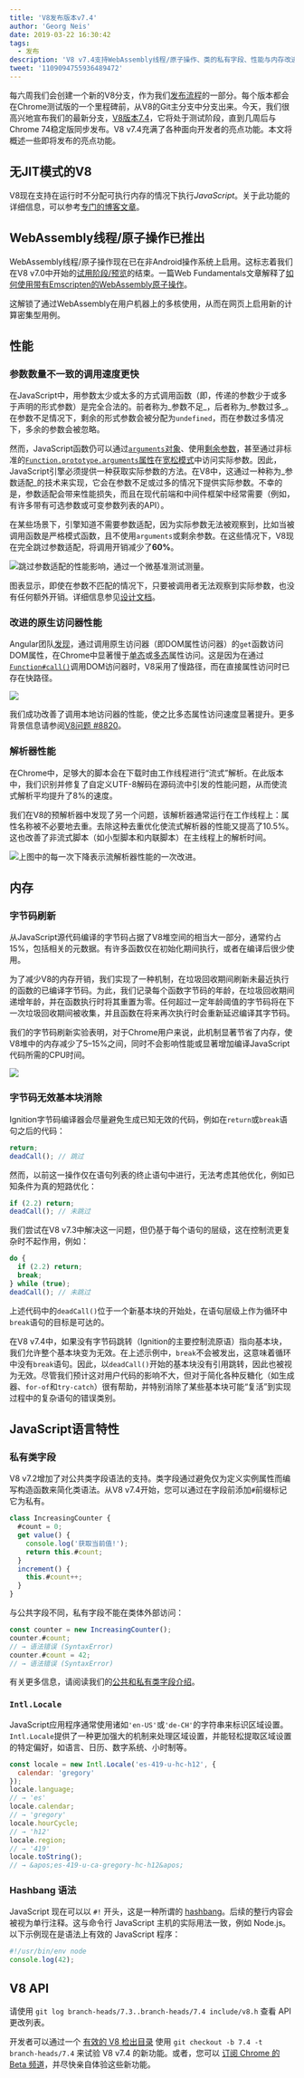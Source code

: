 ```yaml
---
title: 'V8发布版本v7.4'
author: 'Georg Neis'
date: 2019-03-22 16:30:42
tags:
  - 发布
description: 'V8 v7.4支持WebAssembly线程/原子操作、类的私有字段、性能与内存改进，以及更多功能！'
tweet: '1109094755936489472'
---
```

每六周我们会创建一个新的V8分支，作为我们[发布流程](/docs/release-process)的一部分。每个版本都会在Chrome测试版的一个里程碑前，从V8的Git主分支中分支出来。今天，我们很高兴地宣布我们的最新分支，[V8版本7.4](https://chromium.googlesource.com/v8/v8.git/+log/branch-heads/7.4)，它将处于测试阶段，直到几周后与Chrome 74稳定版同步发布。V8 v7.4充满了各种面向开发者的亮点功能。本文将概述一些即将发布的亮点功能。

<!--truncate-->
## 无JIT模式的V8

V8现在支持在运行时不分配可执行内存的情况下执行*JavaScript*。关于此功能的详细信息，可以参考[专门的博客文章](/blog/jitless)。

## WebAssembly线程/原子操作已推出

WebAssembly线程/原子操作现在已在非Android操作系统上启用。这标志着我们在V8 v7.0中开始的[试用阶段/预览](/blog/v8-release-70#a-preview-of-webassembly-threads)的结束。一篇Web Fundamentals文章解释了[如何使用带有Emscripten的WebAssembly原子操作](https://developers.google.com/web/updates/2018/10/wasm-threads)。

这解锁了通过WebAssembly在用户机器上的多核使用，从而在网页上启用新的计算密集型用例。

## 性能

### 参数数量不一致的调用速度更快

在JavaScript中，用参数太少或太多的方式调用函数（即，传递的参数少于或多于声明的形式参数）是完全合法的。前者称为_参数不足_，后者称为_参数过多_。在参数不足情况下，剩余的形式参数会被分配为`undefined`，而在参数过多情况下，多余的参数会被忽略。

然而，JavaScript函数仍可以通过[`arguments`对象](https://developer.mozilla.org/en-US/docs/Web/JavaScript/Reference/Functions/arguments)、使用[剩余参数](https://developer.mozilla.org/en-US/docs/Web/JavaScript/Reference/Functions/rest_parameters)，甚至通过非标准的[`Function.prototype.arguments`属性](https://developer.mozilla.org/en-US/docs/Web/JavaScript/Reference/Global_Objects/Function/arguments)在[宽松模式](https://developer.mozilla.org/en-US/docs/Glossary/Sloppy_mode)中访问实际参数。因此，JavaScript引擎必须提供一种获取实际参数的方法。在V8中，这通过一种称为_参数适配_的技术来实现，它会在参数不足或过多的情况下提供实际参数。不幸的是，参数适配会带来性能损失，而且在现代前端和中间件框架中经常需要（例如，有许多带有可选参数或可变参数列表的API）。

在某些场景下，引擎知道不需要参数适配，因为实际参数无法被观察到，比如当被调用函数是严格模式函数，且不使用`arguments`或剩余参数。在这些情况下，V8现在完全跳过参数适配，将调用开销减少了**60%**。

![跳过参数适配的性能影响，通过[一个微基准测试](https://gist.github.com/bmeurer/4916fc2b983acc9ee1d33f5ee1ada1d3#file-bench-call-overhead-js)测量。](/_img/v8-release-74/argument-mismatch-performance.svg)

图表显示，即使在参数不匹配的情况下，只要被调用者无法观察到实际参数，也没有任何额外开销。详细信息参见[设计文档](https://bit.ly/v8-faster-calls-with-arguments-mismatch)。

### 改进的原生访问器性能

Angular团队[发现](https://mhevery.github.io/perf-tests/DOM-megamorphic.html)，通过调用原生访问器（即DOM属性访问器）的`get`函数访问DOM属性，在Chrome中显著慢于[单态](https://en.wikipedia.org/wiki/Inline_caching#Monomorphic_inline_caching)或[多态](https://en.wikipedia.org/wiki/Inline_caching#Megamorphic_inline_caching)属性访问。这是因为在通过[`Function#call()`](https://developer.mozilla.org/en-US/docs/Web/JavaScript/Reference/Global_Objects/Function/call)调用DOM访问器时，V8采用了慢路径，而在直接属性访问时已存在快路径。

![](/_img/v8-release-74/native-accessor-performance.svg)

我们成功改善了调用本地访问器的性能，使之比多态属性访问速度显著提升。更多背景信息请参阅[V8问题 #8820](https://bugs.chromium.org/p/v8/issues/detail?id=8820)。

### 解析器性能

在Chrome中，足够大的脚本会在下载时由工作线程进行“流式”解析。在此版本中，我们识别并修复了自定义UTF-8解码在源码流中引发的性能问题，从而使流式解析平均提升了8%的速度。

我们在V8的预解析器中发现了另一个问题，该解析器通常运行在工作线程上：属性名称被不必要地去重。去除这种去重优化使流式解析器的性能又提高了10.5%。这也改善了非流式脚本（如小型脚本和内联脚本）在主线程上的解析时间。

![上图中的每一次下降表示流解析器性能的一次改进。](/_img/v8-release-74/parser-performance.jpg)

## 内存

### 字节码刷新

从JavaScript源代码编译的字节码占据了V8堆空间的相当大一部分，通常约占15%，包括相关的元数据。有许多函数仅在初始化期间执行，或者在编译后很少使用。

为了减少V8的内存开销，我们实现了一种机制，在垃圾回收期间刷新未最近执行的函数的已编译字节码。为此，我们记录每个函数字节码的年龄，在垃圾回收期间递增年龄，并在函数执行时将其重置为零。任何超过一定年龄阈值的字节码将在下一次垃圾回收期间被收集，并且函数在将来再次执行时会重新延迟编译其字节码。

我们的字节码刷新实验表明，对于Chrome用户来说，此机制显著节省了内存，使V8堆中的内存减少了5–15%之间，同时不会影响性能或显著增加编译JavaScript代码所需的CPU时间。

![](/_img/v8-release-74/bytecode-flushing.svg)

### 字节码无效基本块消除

Ignition字节码编译器会尽量避免生成已知无效的代码，例如在`return`或`break`语句之后的代码：

```js
return;
deadCall(); // 跳过
```

然而，以前这一操作仅在语句列表的终止语句中进行，无法考虑其他优化，例如已知条件为真的短路优化：

```js
if (2.2) return;
deadCall(); // 未跳过
```

我们尝试在V8 v7.3中解决这一问题，但仍基于每个语句的层级，这在控制流更复杂时不起作用，例如：

```js
do {
  if (2.2) return;
  break;
} while (true);
deadCall(); // 未跳过
```

上述代码中的`deadCall()`位于一个新基本块的开始处，在语句层级上作为循环中`break`语句的目标是可达的。

在V8 v7.4中，如果没有字节码跳转（Ignition的主要控制流原语）指向基本块，我们允许整个基本块变为无效。在上述示例中，`break`不会被发出，这意味着循环中没有`break`语句。因此，以`deadCall()`开始的基本块没有引用跳转，因此也被视为无效。尽管我们预计这对用户代码的影响不大，但对于简化各种反糖化（如生成器、`for-of`和`try-catch`）很有帮助，并特别消除了某些基本块可能“复活”到实现过程中的复杂语句的错误类别。

## JavaScript语言特性

### 私有类字段

V8 v7.2增加了对公共类字段语法的支持。类字段通过避免仅为定义实例属性而编写构造函数来简化类语法。从V8 v7.4开始，您可以通过在字段前添加`#`前缀标记它为私有。

```js
class IncreasingCounter {
  #count = 0;
  get value() {
    console.log('获取当前值!');
    return this.#count;
  }
  increment() {
    this.#count++;
  }
}
```

与公共字段不同，私有字段不能在类体外部访问：

```js
const counter = new IncreasingCounter();
counter.#count;
// → 语法错误 (SyntaxError)
counter.#count = 42;
// → 语法错误 (SyntaxError)
```

有关更多信息，请阅读我们的[公共和私有类字段介绍](/features/class-fields)。

### `Intl.Locale`

JavaScript应用程序通常使用诸如`'en-US'`或`'de-CH'`的字符串来标识区域设置。`Intl.Locale`提供了一种更加强大的机制来处理区域设置，并能轻松提取区域设置的特定偏好，如语言、日历、数字系统、小时制等。

```js
const locale = new Intl.Locale('es-419-u-hc-h12', {
  calendar: 'gregory'
});
locale.language;
// → 'es'
locale.calendar;
// → 'gregory'
locale.hourCycle;
// → 'h12'
locale.region;
// → '419'
locale.toString();
// → &apos;es-419-u-ca-gregory-hc-h12&apos;
```

### Hashbang 语法

JavaScript 现在可以以 `#!` 开头，这是一种所谓的 [hashbang](https://github.com/tc39/proposal-hashbang)。后续的整行内容会被视为单行注释。这与命令行 JavaScript 主机的实际用法一致，例如 Node.js。以下示例现在是语法上有效的 JavaScript 程序：

```js
#!/usr/bin/env node
console.log(42);
```

## V8 API

请使用 `git log branch-heads/7.3..branch-heads/7.4 include/v8.h` 查看 API 更改列表。

开发者可以通过一个 [有效的 V8 检出目录](/docs/source-code#using-git) 使用 `git checkout -b 7.4 -t branch-heads/7.4` 来试验 V8 v7.4 的新功能。或者，您可以 [订阅 Chrome 的 Beta 频道](https://www.google.com/chrome/browser/beta.html)，并尽快亲自体验这些新功能。
